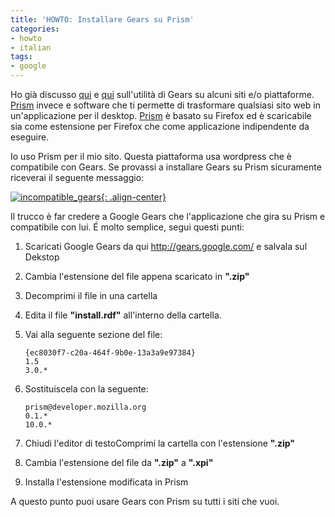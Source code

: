 ```yaml
---
title: 'HOWTO: Installare Gears su Prism'
categories:
- howto
- italian
tags:
- google
---
```

Ho già discusso [qui]({{site.url}}/2009/06/15/howto-wordpress-2-8-e-tinymce-dove-e-finito/) e
[qui]({{site.url}}/2009/07/13/howto-wordpress-2-8-1-e-tinymce-eccolo-di-nuovo/)
sull'utilità di Gears su alcuni siti e/o piattaforme.
[Prism](http://prism.mozilla.com/started/) invece e software che ti permette
di trasformare qualsiasi sito web in un'applicazione per il desktop.
[Prism](http://prism.mozilla.com/started/) è basato su Firefox ed è
scaricabile sia come estensione per Firefox che come applicazione indipendente
da eseguire.

Io uso Prism per il mio sito. Questa piattaforma usa wordpress che è
compatibile con Gears. Se provassi a installare Gears su Prism sicuramente
riceverai il seguente messaggio:

[![incompatible_gears]({{site.url}}/images/incompatible_gears.png){: .align-center}]({{site.url}}/images/incompatible_gears.png)

Il trucco è far credere a Google Gears che l'applicazione che gira su Prism e
compatibile con lui. É molto semplice, segui questi punti:

  1. Scaricati Google Gears da qui <http://gears.google.com/> e salvala sul Dekstop
  2. Cambia l'estensione del file appena scaricato in **".zip"**
  3. Decomprimi il file in una cartella
  4. Edita il file **"install.rdf"** all'interno della cartella.
  5. Vai alla seguente sezione del file: 
     
     ```
     {ec8030f7-c20a-464f-9b0e-13a3a9e97384}  
     1.5  
     3.0.*
     ```
  6. Sostituiscela con la seguente: 
     
     ```
     prism@developer.mozilla.org  
     0.1.*  
     10.0.* 
     ```
  7. Chiudi l'editor di testoComprimi la cartella con l'estensione **".zip"**
  8. Cambia l'estensione del file da **".zip"** a **".xpi"**
  9. Installa l'estensione modificata in Prism
  
A questo punto puoi usare Gears con Prism su tutti i siti che vuoi.
